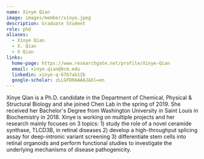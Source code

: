 ```yaml
---
name: Xinye Qian
image: images/member/xinye.jpeg
description: Graduate Student
role: phd
aliases:
  - Xinye Qian
  - X. Qian
  - X Qian
links:
  home-page: https://www.researchgate.net/profile/Xinye-Qian
  email: xinye.qian@bcm.edu
  linkedin: xinye-q-6767ab12b
  google-scholar: zLLGFD0AAAAJ&hl=en
---
```


Xinye Qian is a Ph.D. candidate in the Department of Chemical, Physical & Structural Biology and she joined Chen Lab in the spring of 2019. She received her Bachelor's Degree from Washington University in Saint Louis in Biochemistry in 2018. Xinye is working on multiple projects and her research mainly focuses on 3 topics: 1) study the role of a novel ceramide synthase, TLCD3B, in retinal diseases 2) develop a high-throughput splicing assay for deep-intronic variant screening 3) differentiate stem cells into retinal organoids and perform functional studies to investigate the underlying mechanisms of disease pathogenicity.
